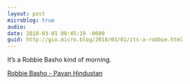 ```yaml
---
layout: post
microblog: true
audio: 
date: 2018-03-01 08:45:19 -0600
guid: http://gio.micro.blog/2018/03/01/its-a-robbie.html
---
```

It’s a Robbie Basho kind of morning. 

[Robbie Basho - Pavan Hindustan](https://itunes.apple.com/us/album/pavan-hindustan-instrumental/251342489?i=251342501)
